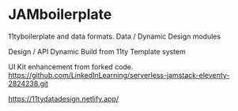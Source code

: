 # JAMboilerplate
11tyboilerplate and data formats. Data / Dynamic Design modules

Design / API Dynamic Build from 11ty Template system

UI Kit enhancement from forked code.
https://github.com/LinkedInLearning/serverless-jamstack-eleventy-2824238.git 


https://11tydatadesign.netlify.app/


